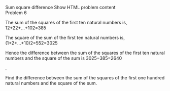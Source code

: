 Sum square difference
  Show HTML problem content  
Problem 6

The sum of the squares of the first ten natural numbers is,
12+22+...+102=385

The square of the sum of the first ten natural numbers is,
(1+2+...+10)2=552=3025

Hence the difference between the sum of the squares of the first ten natural numbers and the square of the sum is 3025−385=2640

.

Find the difference between the sum of the squares of the first one hundred natural numbers and the square of the sum.